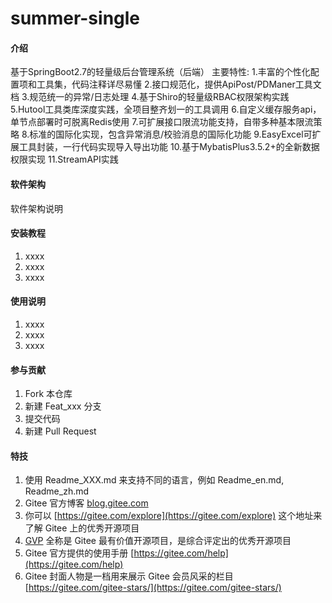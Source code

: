 # summer-single

#### 介绍
基于SpringBoot2.7的轻量级后台管理系统（后端）
主要特性:
1.丰富的个性化配置项和工具集，代码注释详尽易懂
2.接口规范化，提供ApiPost/PDManer工具文档
3.规范统一的异常/日志处理
4.基于Shiro的轻量级RBAC权限架构实践
5.Hutool工具类库深度实践，全项目整齐划一的工具调用
6.自定义缓存服务api，单节点部署时可脱离Redis使用
7.可扩展接口限流功能支持，自带多种基本限流策略
8.标准的国际化实现，包含异常消息/校验消息的国际化功能
9.EasyExcel可扩展工具封装，一行代码实现导入导出功能
10.基于MybatisPlus3.5.2+的全新数据权限实现
11.StreamAPI实践

#### 软件架构
软件架构说明


#### 安装教程

1.  xxxx
2.  xxxx
3.  xxxx

#### 使用说明

1.  xxxx
2.  xxxx
3.  xxxx

#### 参与贡献

1.  Fork 本仓库
2.  新建 Feat_xxx 分支
3.  提交代码
4.  新建 Pull Request


#### 特技

1.  使用 Readme\_XXX.md 来支持不同的语言，例如 Readme\_en.md, Readme\_zh.md
2.  Gitee 官方博客 [blog.gitee.com](https://blog.gitee.com)
3.  你可以 [https://gitee.com/explore](https://gitee.com/explore) 这个地址来了解 Gitee 上的优秀开源项目
4.  [GVP](https://gitee.com/gvp) 全称是 Gitee 最有价值开源项目，是综合评定出的优秀开源项目
5.  Gitee 官方提供的使用手册 [https://gitee.com/help](https://gitee.com/help)
6.  Gitee 封面人物是一档用来展示 Gitee 会员风采的栏目 [https://gitee.com/gitee-stars/](https://gitee.com/gitee-stars/)
